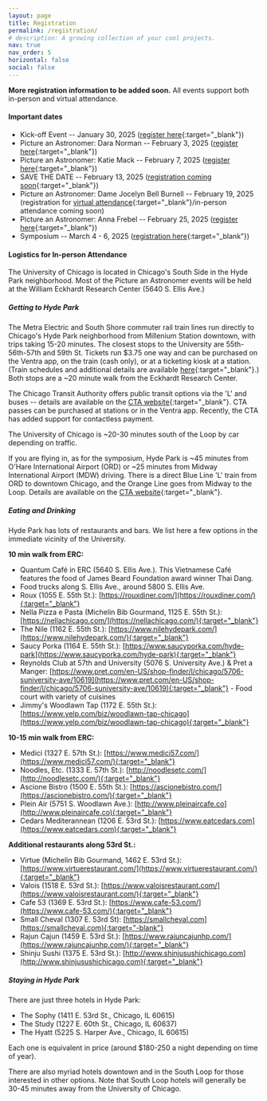 ```yaml
---
layout: page
title: Registration
permalink: /registration/
# description: A growing collection of your cool projects.
nav: true
nav_order: 5
horizontal: false
social: false
---
```


**More registration information to be added soon.** All events support both in-person and virtual attendance.

#### Important dates
- Kick-off Event -- January 30, 2025 ([register here](https://docs.google.com/forms/d/1aoZqLiu0woXlWP5EOr7J5kd93tlrJpk1bMbaSU4y6Jk/viewform?edit_requested=true){:target="_blank"})
- Picture an Astronomer: Dara Norman -- February 3, 2025 ([register here](https://forms.gle/FuAxS2zSCpuX4Seb6){:target="_blank"})
- Picture an Astronomer: Katie Mack -- February 7, 2025 ([register here](https://forms.gle/4KhPRXvUTpyvM6Gm9){:target="_blank"})
- SAVE THE DATE -- February 13, 2025 ([registration coming soon](){:target="_blank"})
- Picture an Astronomer: Dame Jocelyn Bell Burnell -- February 19, 2025 (registration for [virtual attendance](https://forms.gle/ez8ajBBiGjummteL6){:target="_blank"}/in-person attendance coming soon)
- Picture an Astronomer: Anna Frebel -- February 25, 2025 ([register here](https://forms.gle/1t9N3GGL31TEDykL6){:target="_blank"})
- Symposium -- March 4 - 6, 2025 ([registration here](https://forms.gle/VSXNej4C2gEuuz7y5){:target="_blank"})



#### Logistics for In-person Attendance

The University of Chicago is located in Chicago's South Side in the Hyde Park neighborhood. Most of the Picture an Astronomer events will be held at the William Eckhardt Research Center (5640 S. Ellis Ave.)

##### Getting to Hyde Park

The Metra Electric and South Shore commuter rail train lines run directly to Chicago's Hyde Park neighborhood from Millenium Station downtown, with trips taking 15-20 minutes. The closest stops to the University are 55th-56th-57th and 59th St. Tickets run $3.75 one way and can be purchased on the Ventra app, on the train (cash only), or at a ticketing kiosk at a station. (Train schedules and additional details are available [here](https://ridertools.metrarail.com/maps-schedules){:target="_blank"}.) Both stops are a \~20 minute walk from the Eckhardt Research Center.

The Chicago Transit Authority offers public transit options via the 'L' and buses -- details are available on the [CTA website](https://www.transitchicago.com/travel-information/){:target="_blank"}. CTA passes can be purchased at stations or in the Ventra app. Recently, the CTA has added support for contactless payment.

The University of Chicago is \~20-30 minutes south of the Loop by car depending on traffic.

If you are flying in, as for the symposium, Hyde Park is \~45 minutes from O'Hare International Airport (ORD) or \~25 minutes from Midway International Airport (MDW) driving. There is a direct Blue Line 'L' train from ORD to downtown Chicago, and the Orange Line goes from Midway to the Loop. Details are available on the [CTA website](https://www.transitchicago.com/airports/){:target="_blank"}.


##### Eating and Drinking

Hyde Park has lots of restaurants and bars. We list here a few options in the immediate vicinity of the University.

**10 min walk from ERC:**
- Quantum Café in ERC (5640 S. Ellis Ave.). This Vietnamese Café features the food of James Beard Foundation award winner Thai Dang.
- Food trucks along S. Ellis Ave., around 5800 S. Ellis Ave.
- Roux (1055 E. 55th St.): [https://rouxdiner.com/](https://rouxdiner.com/){:target="_blank"}
- Nella Pizza e Pasta (Michelin Bib Gourmand, 1125 E. 55th St.): [https://nellachicago.com/](https://nellachicago.com/){:target="_blank"}
- The Nile (1162 E. 55th St.): [https://www.nilehydepark.com/](https://www.nilehydepark.com/){:target="_blank"}
- Saucy Porka (1164 E. 55th St.): [https://www.saucyporka.com/hyde-park](https://www.saucyporka.com/hyde-park){:target="_blank"}
- Reynolds Club at 57th and University (5076 S. University Ave.) & Pret a Manger: [https://www.pret.com/en-US/shop-finder/l/chicago/5706-suniversity-ave/10619](https://www.pret.com/en-US/shop-finder/l/chicago/5706-suniversity-ave/10619){:target="_blank"} - Food court with variety of cuisines
- Jimmy's Woodlawn Tap (1172 E. 55th St.): [https://www.yelp.com/biz/woodlawn-tap-chicago](https://www.yelp.com/biz/woodlawn-tap-chicago){:target="_blank"}

**10-15 min walk from ERC:**
- Medici (1327 E. 57th St.): [https://www.medici57.com/](https://www.medici57.com/){:target="_blank"}
- Noodles, Etc. (1333 E. 57th St.): [http://noodlesetc.com/](http://noodlesetc.com/){:target="_blank"}
- Ascione Bistro (1500 E. 55th St.): [https://ascionebistro.com/](https://ascionebistro.com/){:target="_blank"}
- Plein Air (5751 S. Woodlawn Ave.): [http://www.pleinaircafe.co](http://www.pleinaircafe.co){:target="_blank"}
- Cedars Mediterannean (1206 E. 53rd St.): [https://www.eatcedars.com](https://www.eatcedars.com){:target="_blank"}

**Additional restaurants along 53rd St.:**
- Virtue (Michelin Bib Gourmand, 1462 E. 53rd St.): [https://www.virtuerestaurant.com/](https://www.virtuerestaurant.com/){:target="_blank"}
- Valois (1518 E. 53rd St.): [https://www.valoisrestaurant.com/](https://www.valoisrestaurant.com/){:target="_blank"}
- Cafe 53 (1369 E. 53rd St.): [https://www.cafe-53.com/](https://www.cafe-53.com/){:target="_blank"}
- Small Cheval (1307 E. 53rd St): [https://smallcheval.com](https://smallcheval.com){:target="-blank"} 
- Rajun Cajun (1459 E. 53rd St.): [https://www.rajuncajunhp.com/](https://www.rajuncajunhp.com/){:target="_blank"} 
- Shinju Sushi (1375 E. 53rd St.): [http://www.shinjusushichicago.com](http://www.shinjusushichicago.com){:target="_blank"}


##### Staying in Hyde Park

There are just three hotels in Hyde Park:
- The Sophy (1411 E. 53rd St., Chicago, IL 60615)
- The Study (1227 E. 60th St., Chicago, IL 60637)
- The Hyatt (5225 S. Harper Ave., Chicago, IL 60615)

Each one is equivalent in price (around $180-250 a night depending on time of year).

There are also myriad hotels downtown and in the South Loop for those interested in other options. Note that South Loop hotels will generally be 30-45 minutes away from the University of Chicago.
